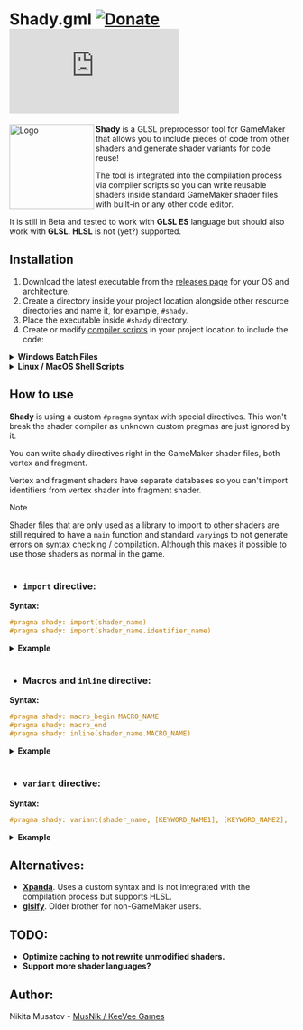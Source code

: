 # Shady.gml [![Donate](https://img.shields.io/badge/donate-%E2%9D%A4-blue.svg)](https://musnik.itch.io/donate-me) [![License](https://img.shields.io/github/license/KeeVeeGames/OKColor.gml)](#!)
<img align="left" src="https://keevee.games/wp-content/uploads/2024/10/logo-300x300.png" alt="Logo" width="150">

**Shady** is a GLSL preprocessor tool for GameMaker that allows you to include pieces of code from other shaders and generate shader variants for code reuse!

The tool is integrated into the compilation process via compiler scripts so you can write reusable shaders inside standard GameMaker shader files with built-in or any other code editor.

It is still in Beta and tested to work with **GLSL ES** language but should also work with **GLSL**. **HLSL** is not (yet?) supported.

## Installation
1. Download the latest executable from the [releases page](https://github.com/KeeVeeGames/Shady.gml/releases) for your OS and architecture.
2. Create a directory inside your project location alongside other resource directories and name it, for example, `#shady`.
3. Place the executable inside `#shady` directory.
4. Create or modify [compiler scripts](https://manual.gamemaker.io/monthly/en/Settings/Runner_Details/Compiler_Batch_Files.htm) in your project location to include the code:
<details>
  <summary><b>Windows Batch Files</b></summary>
  
  \
  `pre_build_step.bat`
  ```batch
  %~dp0\#shady\Shady %~dp0 --pre
  ```
  \
  `post_textures.bat`
  ```batch
  %~dp0\#shady\Shady %~dp0 --post
  ```
</details>

<details>
  <summary><b>Linux / MacOS Shell Scripts</b></summary>
  
  \
  `pre_build_step.sh`
  ```console
  #!/bin/bash
  
  ${0%/*}/#shady/Shady ${0%/*} --pre
  ```
  \
  `post_textures.sh`
  ```console
  #!/bin/bash

  ${0%/*}/#shady/Shady ${0%/*} --post
  ```
</details>

## How to use
**Shady** is using a custom `#pragma` syntax with special directives. This won't break the shader compiler as unknown custom pragmas are just ignored by it.

You can write shady directives right in the GameMaker shader files, both vertex and fragment.

Vertex and fragment shaders have separate databases so you can't import identifiers from vertex shader into fragment shader.

> [!NOTE]
> Shader files that are only used as a library to import to other shaders are still required to have a `main` function and standard `varying`s to not generate errors on syntax checking / compilation.
> Although this makes it possible to use those shaders as normal in the game.

#
* ### `import` directive:
**Syntax:**
```glsl
#pragma shady: import(shader_name)
#pragma shady: import(shader_name.identifier_name)
```

<details>
  <summary><b>Example</b></summary>
  
  \
  `sh_functions.fsh`
  ```glsl
  varying vec2 v_vTexcoord;  // ignored for import
  varying vec4 v_vColour;    // ignored for import

  float random(vec2 st) {
      return fract(sin(dot(st.xy, vec2(12.9898,78.233))) * 43758.5453123);
  }

  #define GRAYSCALE_FACTOR vec3(0.2126, 0.7152, 0.0722)
  vec4 grayscale(vec4 color) {
      return vec4(vec3(dot(color.rgb, GRAYSCALE_FACTOR)), color.a);
  }

  const vec2 textureScale = vec2(4096.0 / 1920.0, 4096.0 / 1080.0);

  // ignored for import
  void main() {
      vec4 color = texture2D(gm_BaseTexture, v_vTexcoord);
    
      gl_FragColor = v_vColour * color;
  }
  ```
  \
  `sh_shader.fsh`
  ```glsl
  varying vec2 v_vTexcoord;
  varying vec4 v_vColour;

  #pragma shady: import(sh_functions)  // import everything from sh_functions (random, GRAYSCALE_FACTOR, grayscale, textureScale)
  #pragma shady: import(sh_functions.random)  // import specific function (random)
  #pragma shady: import(sh_functions.textureScale)  // import specific variable (textureScale)

  void main() {
      vec4 color = texture2D(gm_BaseTexture, v_vTexcoord);
    
      gl_FragColor = v_vColour * grayscale(color);  // you can then use imported stuff like it's there
  }
  ```
</details>

#

* ### Macros and `inline` directive:
**Syntax:**
```glsl
#pragma shady: macro_begin MACRO_NAME
#pragma shady: macro_end
#pragma shady: inline(shader_name.MACRO_NAME)
```

<details>
  <summary><b>Example</b></summary>
  
  \
  `sh_macros.fsh`
  ```glsl
  varying vec2 v_vTexcoord;
  varying vec4 v_vColour;

  void main() {
      #pragma shady: macro_begin FRAGCOLOR
          gl_FragColor = v_vColour * texture2D(gm_BaseTexture, v_vTexcoord);
      #pragma shady: macro_end
  }
  ```
  \
  `sh_shader.fsh`
  ```glsl
  varying vec2 v_vTexcoord;
  varying vec4 v_vColour;

  void main() {
      #pragma shady: inline(sh_macros.FRAGCOLOR)  // inline code from sh_macros FRAGCOLOR macro
  }
  ```
  \
  Nested macros are also supported, so this code:
  ```glsl
  #pragma shady: macro_begin INVERSE_GRAYSCALE
  
      #pragma shady: macro_begin INVERSE
          gl_FragColor = vec4(vec3(1.0 - gl_FragColor.rgb), gl_FragColor.a);
      #pragma shady: macro_end
  
      #pragma shady: macro_begin GRAYSCALE
          gl_FragColor = grayscale(gl_FragColor);
      #pragma shady: macro_end
  
  #pragma shady: macro_end
  ```
  Will generate three macros `INVERSE_GRAYSCALE`, `INVERSE` and `GRAYSCALE` that will all work.
</details>

#

* ### `variant` directive:
**Syntax:**
```glsl
#pragma shady: variant(shader_name, [KEYWORD_NAME1], [KEYWORD_NAME2], ...)
```

<details>
  <summary><b>Example</b></summary>
  
  \
  `sh_shader_base.fsh`
  ```glsl
  varying vec2 v_vTexcoord;
  varying vec4 v_vColour;
  
  #pragma shady: import(sh_effects)
  
  void main()
  {
      #ifdef BLUR
          vec4 color = texture2DBlur(gm_BaseTexture, v_vTexcoord);
      #else
          vec4 color = texture2D(gm_BaseTexture, v_vTexcoord);
      #endif
      
      #ifdef NOISE
          color = noise(color);
      #endif
      
      #ifdef DARKEN
          color = darken(color);
      #endif
      
      gl_FragColor = v_vColour * color;
  }
  ```
  \
  `sh_shader_variant.fsh`
  ```glsl
  #pragma shady: variant(sh_shader_base, BLUR, DARKEN) // will generate a variant of sh_shader_base with BLUR and DARKEN enabled

  // the rest is ignored
  varying vec2 v_vTexcoord;
  varying vec4 v_vColour;

  void main() {
      gl_FragColor = v_vColour * texture2D(gm_BaseTexture, v_vTexcoord);
  }
  ```
  \
  The variant directive with no keywords will create the exact copy of the original shader, which may be useful for generating code that share the same vertex shader, for example.
  \
  Original shader can also be used as normal.
</details>

## Alternatives:
* **[Xpanda](https://github.com/GameMakerDiscord/Xpanda)**. Uses a custom syntax and is not integrated with the compilation process but supports HLSL.
* **[glslfy](https://github.com/glslify/glslify)**. Older brother for non-GameMaker users.

## TODO:
* **Optimize caching to not rewrite unmodified shaders.**
* **Support more shader languages?**

## Author:
Nikita Musatov - [MusNik / KeeVee Games](https://twitter.com/keeveegames)
